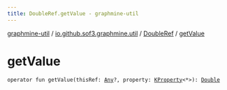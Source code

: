 ```yaml
---
title: DoubleRef.getValue - graphmine-util
---
```


[graphmine-util](../../index.html) / [io.github.sof3.graphmine.util](../index.html) / [DoubleRef](index.html) / [getValue](./get-value.html)

# getValue

`operator fun getValue(thisRef: `[`Any`](https://kotlinlang.org/api/latest/jvm/stdlib/kotlin/-any/index.html)`?, property: `[`KProperty`](https://kotlinlang.org/api/latest/jvm/stdlib/kotlin.reflect/-k-property/index.html)`<*>): `[`Double`](https://kotlinlang.org/api/latest/jvm/stdlib/kotlin/-double/index.html)